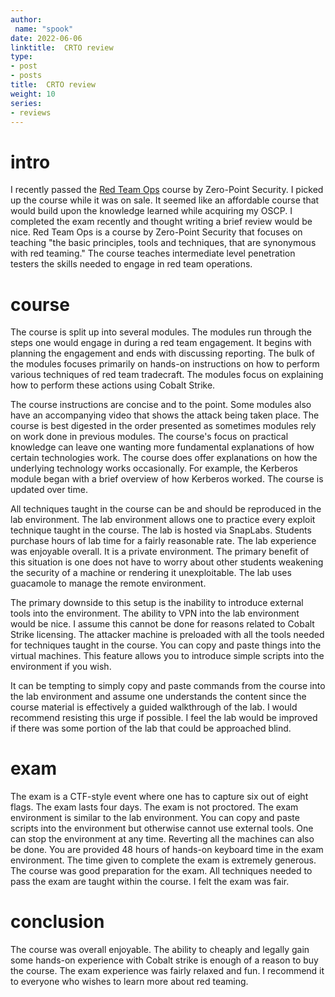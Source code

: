 ```yaml
---  
author:  
 name: "spook"  
date: 2022-06-06  
linktitle:  CRTO review
type:  
- post  
- posts  
title:  CRTO review
weight: 10  
series:  
- reviews 
---
```



# intro 
I recently passed the [Red Team Ops](https://training.zeropointsecurity.co.uk/courses/red-team-ops) course by Zero-Point Security. I picked up the course while it was on sale. It seemed like an affordable course that would build upon the knowledge learned while acquiring my OSCP. I completed the exam recently and thought writing a brief review would be nice. Red Team Ops is a course by Zero-Point Security that focuses on teaching "the basic principles, tools and techniques, that are synonymous with red teaming." The course teaches intermediate level penetration testers the skills needed to engage in red team operations.  
# course

The course is split up into several modules. The modules run through the steps one would engage in during a red team engagement. It begins with planning the engagement and ends with discussing reporting. The bulk of the modules focuses primarily on hands-on instructions on how to perform various techniques of red team tradecraft. The modules focus on explaining how to perform these actions using Cobalt Strike. 

The course instructions are concise and to the point. Some modules also have an accompanying video that shows the attack being taken place. The course is best digested in the order presented as sometimes modules rely on work done in previous modules. The course's focus on practical knowledge can leave one wanting more fundamental explanations of how certain technologies work. The course does offer explanations on how the underlying technology works occasionally. For example, the Kerberos module began with a brief overview of how Kerberos worked. The course is updated over time.

All techniques taught in the course can be and should be reproduced in the lab environment. The lab environment allows one to practice every exploit technique taught in the course. The lab is hosted via SnapLabs. Students purchase hours of lab time for a fairly reasonable rate. The lab experience was enjoyable overall. It is a private environment. The primary benefit of this situation is one does not have to worry about other students weakening the security of a machine or rendering it unexploitable. The lab uses guacamole to manage the remote environment. 

The primary downside to this setup is the inability to introduce external tools into the environment. The ability to VPN into the lab environment would be nice. I assume this cannot be done for reasons related to Cobalt Strike licensing. The attacker machine is preloaded with all the tools needed for techniques taught in the course. You can copy and paste things into the virtual machines. This feature allows you to introduce simple scripts into the environment if you wish.

It can be tempting to simply copy and paste commands from the course into the lab environment and assume one understands the content since the course material is effectively a guided walkthrough of the lab. I would recommend resisting this urge if possible. I feel the lab would be improved if there was some portion of the lab that could be approached blind.

# exam 
The exam is a CTF-style event where one has to capture six out of eight flags. The exam lasts four days. The exam is not proctored. The exam environment is similar to the lab environment. You can copy and paste scripts into the environment but otherwise cannot use external tools. One can stop the environment at any time. Reverting all the machines can also be done. You are provided 48 hours of hands-on keyboard time in the exam environment. The time given to complete the exam is extremely generous. The course was good preparation for the exam. All techniques needed to pass the exam are taught within the course. I felt the exam was fair. 

# conclusion
The course was overall enjoyable. The ability to cheaply and legally gain some hands-on experience with Cobalt strike is enough of a reason to buy the course. The exam experience was fairly relaxed and fun. I recommend it to everyone who wishes to learn more about red teaming. 